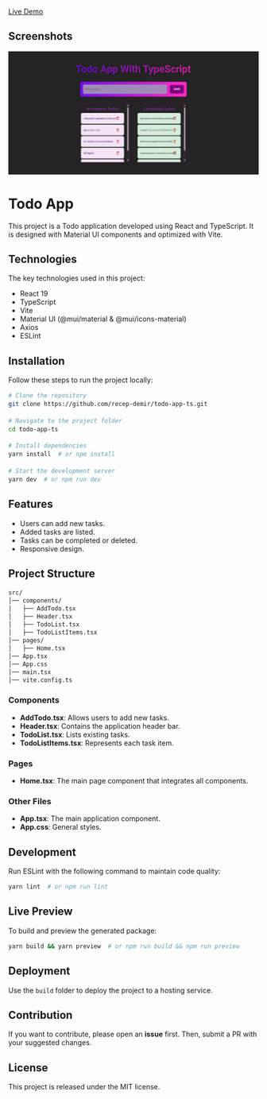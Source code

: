 [Live Demo](https://todo-app-ts01.netlify.app/)
## Screenshots

![App Screenshot](./public/image.png)
# Todo App

This project is a Todo application developed using React and TypeScript. It is designed with Material UI components and optimized with Vite.

## Technologies

The key technologies used in this project:

- React 19
- TypeScript
- Vite
- Material UI (@mui/material & @mui/icons-material)
- Axios
- ESLint

## Installation

Follow these steps to run the project locally:

```sh
# Clone the repository
git clone https://github.com/recep-demir/todo-app-ts.git

# Navigate to the project folder
cd todo-app-ts

# Install dependencies
yarn install  # or npm install

# Start the development server
yarn dev  # or npm run dev
```

## Features

- Users can add new tasks.
- Added tasks are listed.
- Tasks can be completed or deleted.
- Responsive design.

##  Project Structure

```plaintext
src/
│── components/
│   ├── AddTodo.tsx
│   ├── Header.tsx
│   ├── TodoList.tsx
│   ├── TodoListItems.tsx
│── pages/
│   ├── Home.tsx
│── App.tsx
│── App.css
│── main.tsx
│── vite.config.ts
```

### Components

- **AddTodo.tsx**: Allows users to add new tasks.
- **Header.tsx**: Contains the application header bar.
- **TodoList.tsx**: Lists existing tasks.
- **TodoListItems.tsx**: Represents each task item.

### Pages

- **Home.tsx**: The main page component that integrates all components.

### Other Files

- **App.tsx**: The main application component.
- **App.css**: General styles.

##  Development

Run ESLint with the following command to maintain code quality:

```sh
yarn lint  # or npm run lint
```

##  Live Preview

To build and preview the generated package:

```sh
yarn build && yarn preview  # or npm run build && npm run preview
```

##  Deployment

Use the `build` folder to deploy the project to a hosting service.

##  Contribution

If you want to contribute, please open an **issue** first. Then, submit a PR with your suggested changes.

## License

This project is released under the MIT license.

